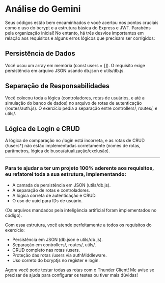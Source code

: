# Análise do Gemini 

Seus códigos estão bem encaminhados e você acertou nos pontos cruciais como o uso do bcrypt e a estrutura básica do Express e JWT. Parabéns pela organização inicial!
No entanto, há três desvios importantes em relação aos requisitos e alguns erros lógicos que precisam ser corrigidos:

## Persistência de Dados
Você usou um array em memória (const users = []). O requisito exige persistência em arquivo JSON usando db.json e utils/db.js.

## Separação de Responsabilidades
Você colocou toda a lógica (controladores, rotas de usuários, e até a simulação do banco de dados) no arquivo de rotas de autenticação (routes/auth.js). O exercício pedia a separação entre controllers/, routes/, e utils/.

## Lógica de Login e CRUD
A lógica de comparação no /login está incorreta, e as rotas de CRUD (/users*) não estão implementadas corretamente (nomes de rotas, parâmetros, lógica de busca/atualização/exclusão).

---
### Para te ajudar a ter um projeto 100% aderente aos requisitos, eu refatorei toda a sua estrutura, implementando:
- A camada de persistência em JSON (utils/db.js).
- A separação de rotas e controladores.
- A lógica correta de autenticação e CRUD.
- O uso de uuid para IDs de usuário.

(Os arquivos mandados pela inteligência artificial foram implementados no código).

Com essa estrutura, você atende perfeitamente a todos os requisitos do exercício:
- Persistência em JSON (db.json e utils/db.js).
- Separação em controllers/, routes/, utils/.
- CRUD completo nas rotas /users.
- Proteção das rotas /users via authMiddleware.
- Uso correto do bcryptjs no register e login.

Agora você pode testar todas as rotas com o Thunder Client! Me avise se precisar de ajuda para configurar os testes ou tiver mais dúvidas!
